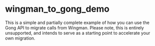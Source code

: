 # wingman_to_gong_demo
This is a simple and partially complete example of how you can use the Gong API to migrate calls from Wingman. Please note, this is entirely unsupported, and intends to serve as a starting point to accelerate your own migration.
